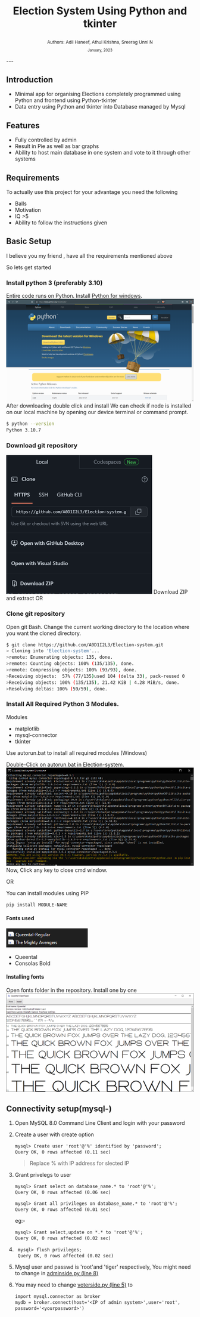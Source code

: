 <div align="center">

  <h1> Election  System Using Python and tkinter</h1>
  
<sub>Authors: <a>Adil Haneef, Athul Krishna, Sreerag Unni N </a><br>
<small> January, 2023</small></sub>

</div>
---

## Introduction 


 - Minimal app for organising Elections completely programmed using Python and frontend using Python-tkinter
 - Data entry using Python and tkinter into Database managed by Mysql
  
## Features
- Fully controlled by admin 
- Result in Pie as well as bar graphs
- Ability to host main database in one system and vote to it through other systems
  
## Requirements
To actually use this project for your advantage you need the following
- Balls
- Motivation
- IQ >5
- Ability to follow the instructions given

## Basic Setup
I believe you my friend , have all the requirements mentioned above

So lets get started 

### Install python 3 (preferably 3.10)
Entire code runs on Python. Install [Python for windows](https://www.python.org/downloads/).
![Python download](assets/download_python.png)
After downloading double click and install
We can check if node is installed on our local machine by opening our device terminal or command prompt.
```sh
$ python --version
Python 3.10.7
```

### Download git repository
![Download repository](assets/download_repo.png)
Download ZIP and extract OR
### Clone git repository
Open git Bash.
Change the current working directory to the location where you want the cloned directory.
```sh
$ git clone https://github.com/A0D1I2L3/Election-system.git
> Cloning into 'Election-system'...
>remote: Enumerating objects: 135, done.
>remote: Counting objects: 100% (135/135), done.
>remote: Compressing objects: 100% (93/93), done.
>Receiving objects:  57% (77/135)used 104 (delta 33), pack-reused 0
>Receiving objects: 100% (135/135), 21.42 KiB | 4.28 MiB/s, done.
>Resolving deltas: 100% (59/59), done.
```

### Install All Required Python 3 Modules.

Modules

  - matplotlib
  - mysql-connector
  - tkinter

Use autorun.bat to install all required modules (Windows)

Double-Click on autorun.bat in Election-system.
![autorun install](assets/running_autorun.png)
Now, Click any key to close cmd window.

OR

You can install modules using PIP
```
pip install MODULE-NAME
```


#### Fonts used
![Fonts](assets/fonts.png)
- Queental
- Consolas Bold

#### Installing fonts

Open fonts folder in the repository.
Install one by one
![installing fonts](assets/installing_fonts.png)


## Connectivity setup(mysql-)

1. Open MySQL 8.0 Command Line Client and login with your password
2. Create a user with create option
    ```
    mysql> Create user 'root'@'%' identified by 'password';
    Query OK, 0 rows affected (0.11 sec)
    ```
    >Replace % with IP address for slected  IP
3. Grant privelegs to user
    ```
    mysql> Grant select on database_name.* to 'root'@'%';
    Query OK, 0 rows affected (0.06 sec)
    ```
    ```
    mysql> Grant all privileges on database_name.* to 'root'@'%';
    Query OK, 0 rows affected (0.01 sec)
    ```
    eg:-
    ```
    mysql> Grant select,update on *.* to 'root'@'%';
    Query OK, 0 rows affected (0.02 sec)
    ```
4. ```
    mysql> flush privileges;
    Query OK, 0 rows affected (0.02 sec)
    ```
5. Mysql user and passwd is 'root'and 'tiger' respectively, You might need to change in [adminside.py (line 8)](adminside.py) 
   
6. You may need to change [voterside.py (line 5)](voterside.py) to
    ```
    import mysql.connector as broker
    mydb = broker.connect(host='<IP of admin system>',user='root', password='<yourpassword>')
    ```


